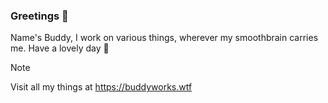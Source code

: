 ### Greetings 👋

Name's Buddy, I work on various things, wherever my smoothbrain carries me.
Have a lovely day 💖

> [!NOTE]
> Visit all my things at https://buddyworks.wtf
